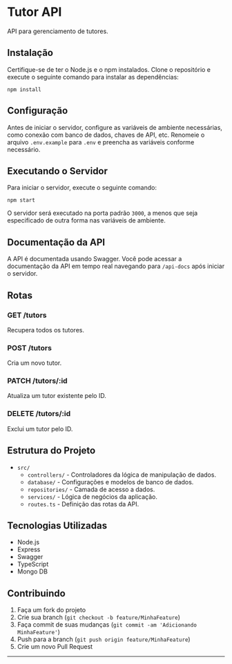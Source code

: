 # Tutor API

API para gerenciamento de tutores.

## Instalação

Certifique-se de ter o Node.js e o npm instalados. Clone o repositório e execute o seguinte comando para instalar as dependências:

```
npm install
```

## Configuração

Antes de iniciar o servidor, configure as variáveis de ambiente necessárias, como conexão com banco de dados, chaves de API, etc. Renomeie o arquivo `.env.example` para `.env` e preencha as variáveis conforme necessário.

## Executando o Servidor

Para iniciar o servidor, execute o seguinte comando:

```
npm start
```

O servidor será executado na porta padrão `3000`, a menos que seja especificado de outra forma nas variáveis de ambiente.

## Documentação da API

A API é documentada usando Swagger. Você pode acessar a documentação da API em tempo real navegando para `/api-docs` após iniciar o servidor.

## Rotas

### GET /tutors

Recupera todos os tutores.

### POST /tutors

Cria um novo tutor.

### PATCH /tutors/:id

Atualiza um tutor existente pelo ID.

### DELETE /tutors/:id

Exclui um tutor pelo ID.

## Estrutura do Projeto

- `src/`
  - `controllers/` - Controladores da lógica de manipulação de dados.
  - `database/` - Configurações e modelos de banco de dados.
  - `repositories/` - Camada de acesso a dados.
  - `services/` - Lógica de negócios da aplicação.
  - `routes.ts` - Definição das rotas da API.

## Tecnologias Utilizadas

- Node.js
- Express
- Swagger
- TypeScript
- Mongo DB

## Contribuindo

1. Faça um fork do projeto
2. Crie sua branch (`git checkout -b feature/MinhaFeature`)
3. Faça commit de suas mudanças (`git commit -am 'Adicionando MinhaFeature'`)
4. Push para a branch (`git push origin feature/MinhaFeature`)
5. Crie um novo Pull Request

---

